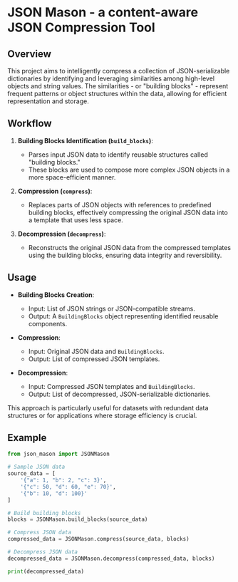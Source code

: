 # JSON Mason - a content-aware JSON Compression Tool

## Overview

This project aims to intelligently compress a collection of JSON-serializable dictionaries by identifying and leveraging similarities among high-level objects and string values. The similarities - or "building blocks" - represent frequent patterns or object structures within the data, allowing for efficient representation and storage.

## Workflow

1. **Building Blocks Identification (`build_blocks`)**:
    - Parses input JSON data to identify reusable structures called "building blocks."
    - These blocks are used to compose more complex JSON objects in a more space-efficient manner.

2. **Compression (`compress`)**:
    - Replaces parts of JSON objects with references to predefined building blocks, effectively compressing the original JSON data into a template that uses less space.

3. **Decompression (`decompress`)**:
    - Reconstructs the original JSON data from the compressed templates using the building blocks, ensuring data integrity and reversibility.

## Usage

- **Building Blocks Creation**:
    - Input: List of JSON strings or JSON-compatible streams.
    - Output: A `BuildingBlocks` object representing identified reusable components.

- **Compression**:
    - Input: Original JSON data and `BuildingBlocks`.
    - Output: List of compressed JSON templates.

- **Decompression**:
    - Input: Compressed JSON templates and `BuildingBlocks`.
    - Output: List of decompressed, JSON-serializable dictionaries.

This approach is particularly useful for datasets with redundant data structures or for applications where storage efficiency is crucial.


## Example

```python
from json_mason import JSONMason

# Sample JSON data
source_data = [
    '{"a": 1, "b": 2, "c": 3}',
    '{"c": 50, "d": 60, "e": 70}',
    '{"b": 10, "d": 100}'
]

# Build building blocks
blocks = JSONMason.build_blocks(source_data)

# Compress JSON data
compressed_data = JSONMason.compress(source_data, blocks)

# Decompress JSON data
decompressed_data = JSONMason.decompress(compressed_data, blocks)

print(decompressed_data)
```

